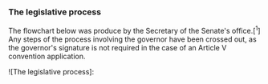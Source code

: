 ### The legislative process

The flowchart below was produce by the Secretary of the Senate's office.[<sup>1</sup>] Any steps of the process involving the governor have been crossed out, as the governor's signature is not required in the case of an Article V convention application.

![The legislative process]:
